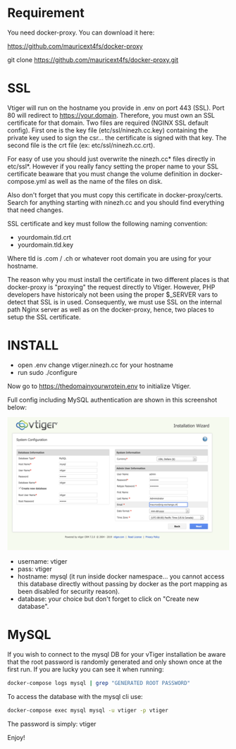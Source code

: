 # Requirement

You need docker-proxy. You can download it here:

https://github.com/mauricext4fs/docker-proxy

git clone https://github.com/mauricext4fs/docker-proxy.git

# SSL

Vtiger will run on the hostname you provide in .env on port 
443 (SSL). Port 80 will redirect to https://your.domain. 
Therefore, you must own an SSL certificate for that domain.
Two files are required (NGINX SSL default config). First 
one is the key file (etc/ssl/ninezh.cc.key) containing the private key used to sign 
the csr... the certificate is signed with that key. The 
second file is the crt file (ex: etc/ssl/ninezh.cc.crt).

For easy of use you should just overwrite the ninezh.cc* files 
directly in etc/ssl*. However if you really fancy setting 
the proper name to your SSL certificate beaware that you 
must change the volume definition in docker-compose.yml 
as well as the name of the files on disk.

Also don't forget that you must copy this certificate in 
docker-proxy/certs. Search for anything starting with 
ninezh.cc and you should find everything that need changes.

SSL certificate and key must follow the following 
naming convention: 

- yourdomain.tld.crt
- yourdomain.tld.key

Where tld is .com / .ch or whatever root domain you are 
using for your hostname.

The reason why you must install the certificate in two 
different places is that docker-proxy is "proxying" the
request directly to Vtiger. However, PHP developers have 
historicaly not been using the proper $_SERVER vars to detect
that SSL is in used. Consequently, we must use SSL on the 
internal path Nginx server as well as on the docker-proxy,
hence, two places to setup the SSL certificate.


# INSTALL

- open .env change vtiger.ninezh.cc for your hostname
- run sudo ./configure

Now go to https://thedomainyourwrotein.env
to initialize Vtiger.

Full config including MySQL authentication  are shown 
in this screenshot below:

<img src="assets/img/setup_screenshot.png">

- username: vtiger
- pass: vtiger
- hostname: mysql (it run inside docker namespace... you cannot access 
	  this database directly without passing by docker as the port
	  mapping as been disabled for security reason).
- database: your choice but don't forget to click on "Create new database".

# MySQL

If you wish to connect to the mysql DB for your vTiger installation be aware that the root password 
is randomly generated and only shown once at the first run. If you are lucky you can see it when 
running: 

```sh
docker-compose logs mysql | grep "GENERATED ROOT PASSWORD"
```

To access the database with the mysql cli use:

```sh
docker-compose exec mysql mysql -u vtiger -p vtiger
```
The password is simply: vtiger


Enjoy!
